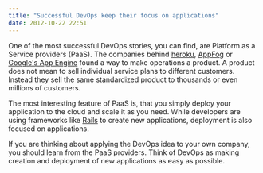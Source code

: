 ```yaml
---
title: "Successful DevOps keep their focus on applications"
date: 2012-10-22 22:51
---
```


One of the most successful DevOps stories, you can find, are Platform as a Service providers (PaaS). The companies behind [heroku](http://heroku.com), [AppFog](http://www.appfog.com) or [Google's App Engine](https://cloud.google.com/products/index) found a way to make operations a product. A product does not mean to sell individual service plans to different customers. Instead they sell the same standardized product to thousands or even millions of customers.

The most interesting feature of PaaS is, that you simply deploy your application to the cloud and scale it as you need. While developers are using frameworks like [Rails](http://rubyonrails.org) to create new applications, deployment is also focused on applications.

If you are thinking about applying the DevOps idea to your own company, you should learn from the PaaS providers. Think of DevOps as making creation and deployment of new applications as easy as possible.
